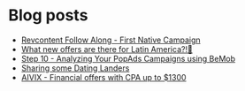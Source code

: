 # Blog posts
<!-- BLOG-POST-LIST:START -->
- [Revcontent Follow Along - First Native Campaign](https://afflift.com/f/threads/revcontent-follow-along-first-native-campaign.10092/)
- [What new offers are there for Latin America?!🤑](https://afflift.com/f/threads/what-new-offers-are-there-for-latin-america-%F0%9F%A4%91.10258/)
- [Step 10 - Analyzing Your PopAds Campaigns using BeMob](https://afflift.com/f/threads/step-10-analyzing-your-popads-campaigns-using-bemob.2947/)
- [Sharing some Dating Landers](https://afflift.com/f/threads/sharing-some-dating-landers.10208/)
- [AIVIX - Financial offers with CPA up to $1300](https://afflift.com/f/threads/aivix-financial-offers-with-cpa-up-to-1300.8167/)
<!-- BLOG-POST-LIST:END -->
